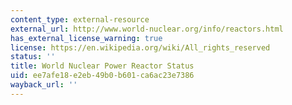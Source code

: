 ```yaml
---
content_type: external-resource
external_url: http://www.world-nuclear.org/info/reactors.html
has_external_license_warning: true
license: https://en.wikipedia.org/wiki/All_rights_reserved
status: ''
title: World Nuclear Power Reactor Status
uid: ee7afe18-e2eb-49b0-b601-ca6ac23e7386
wayback_url: ''
---
```

